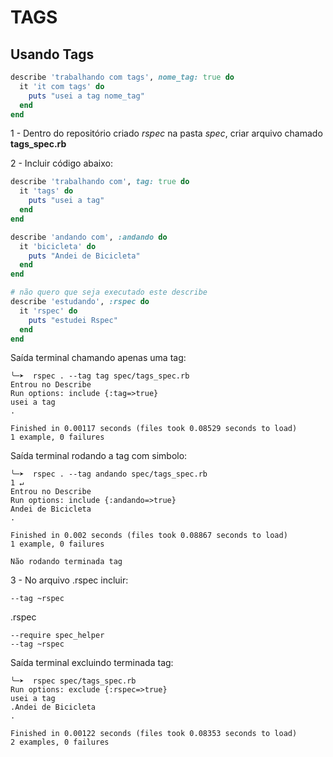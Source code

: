 # TAGS

## Usando Tags

```ruby
describe 'trabalhando com tags', nome_tag: true do
  it 'it com tags' do
    puts "usei a tag nome_tag"
  end
end
```

1 - Dentro do repositório criado *rspec* na pasta *spec*, criar arquivo chamado **tags_spec.rb**

2 - Incluir código abaixo:

```ruby
describe 'trabalhando com', tag: true do
  it 'tags' do
    puts "usei a tag"
  end
end

describe 'andando com', :andando do
  it 'bicicleta' do
    puts "Andei de Bicicleta"
  end
end

# não quero que seja executado este describe
describe 'estudando', :rspec do
  it 'rspec' do
    puts "estudei Rspec"
  end
end
```

Saída terminal chamando apenas uma tag:

```
╰─➤  rspec . --tag tag spec/tags_spec.rb
Entrou no Describe
Run options: include {:tag=>true}
usei a tag
.

Finished in 0.00117 seconds (files took 0.08529 seconds to load)
1 example, 0 failures
```

Saída terminal rodando a tag com simbolo:

```
╰─➤  rspec . --tag andando spec/tags_spec.rb                                                                                   1 ↵
Entrou no Describe
Run options: include {:andando=>true}
Andei de Bicicleta
.

Finished in 0.002 seconds (files took 0.08867 seconds to load)
1 example, 0 failures
```

``
Não rodando terminada tag
``

3 - No arquivo .rspec incluir:

```
--tag ~rspec
```

.rspec

```
--require spec_helper
--tag ~rspec
```

Saída terminal excluindo terminada tag:

```
╰─➤  rspec spec/tags_spec.rb
Run options: exclude {:rspec=>true}
usei a tag
.Andei de Bicicleta
.

Finished in 0.00122 seconds (files took 0.08353 seconds to load)
2 examples, 0 failures
```